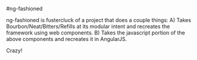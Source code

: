 #ng-fashioned

ng-fashioned is fustercluck of a project that does a couple things:
A) Takes Bourbon/Neat/Bitters/Refills at its modular intent and recreates the framework using web components.
B) Takes the javascript portion of the above components and recreates it in AngularJS.

Crazy!